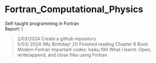# Fortran_Computational_Physics
Self-taught programming in Fortran \
Report: \
> 2/03/2024 Create a github repository \
> 5/03/ 2024 (My Birthday! ;D) Finished reading Chapter 6 Book Modern Fortran
            Important codes: haiku.f90
            What I learnt: Open, write/append, and close files using Fortran
